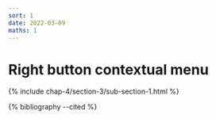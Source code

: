 ```yaml
---
sort: 1
date: 2022-03-09
maths: 1
---
```


# Right button contextual menu

{% include chap-4/section-3/sub-section-1.html %}

{% bibliography --cited %}

